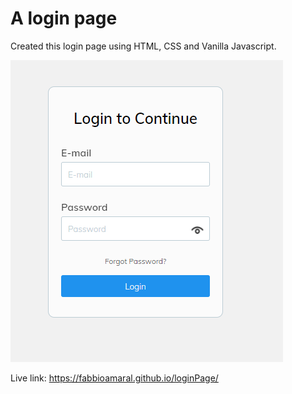 # A login page

Created this login page using HTML, CSS and Vanilla Javascript.

![alt text](https://github.com/fabbioamaral/loginPage/blob/main/loginPage.PNG?raw=true)

Live link: https://fabbioamaral.github.io/loginPage/
